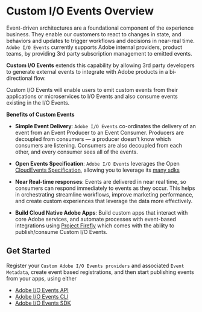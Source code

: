 # Custom I/O Events Overview

Event-driven architectures are a foundational component of the experience business. They enable our customers to react to changes in state, and behaviors and updates to trigger workflows and decisions in near-real time. 
`Adobe I/O Events` currently supports Adobe internal providers, product teams, by providing 3rd party subscription management to emitted events. 

**Custom I/O Events** extends this capability by allowing 3rd party developers to generate external events to integrate with Adobe products in a bi-directional flow.  

Custom I/O Events will enable users to emit custom events from their applications or microservices to I/O Events and also consume events existing in the I/O Events.  

**Benefits of Custom Events** 

- **Simple Event Delivery**: 
`Adobe I/O Events` co-ordinates the delivery of an event from an Event Producer to an Event Consumer. 
Producers are decoupled from consumers — a producer doesn't know which consumers are listening. Consumers are also decoupled from each other, and every consumer sees all of the events.

- **Open Events Specification**:
`Adobe I/O Events` leverages the Open [CloudEvents Specification](https://cloudevents.io/), 
allowing you to leverage its [many sdks](https://github.com/cloudevents/spec#sdks)

- **Near Real-time responses**: 
Events are delivered in near real time, so consumers can respond immediately to events as they occur. This helps in orchestrating streamline workflows, improve marketing performance, and create custom experiences that leverage the data more effectively. 

- **Build Cloud Native Adobe Apps**: 
Build custom apps that interact with core Adobe services, and automate processes 
with event-based integrations using [Project Firefly](https://www.adobe.io/apis/experienceplatform/project-firefly.html) 
which comes with the ability to publish/consume Custom I/O Events. 

## Get Started

Register your `Custom Adobe I/O Events providers` and associated `Event Metadata`, 
create event based registrations, 
and then start publishing events from your apps, using either
* [Adobe I/O Events API](../api/api.md)  
* [Adobe I/O Events CLI](../cli/cli.md) 
* [Adobe I/O Events SDK](../sdk/sdk.md) 